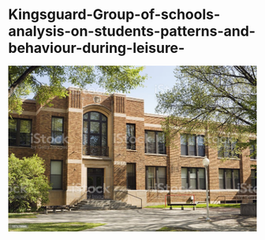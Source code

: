 # Kingsguard-Group-of-schools-analysis-on-students-patterns-and-behaviour-during-leisure-

![](school.jpg)
